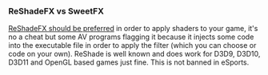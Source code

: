 ### ReShadeFX vs SweetFX

[ReShadeFX should be preferred](https://www.reddit.com/r/sweetfx/comments/3aafg7/what_is_the_difference_between_sweetfx_and_reshade/) in order to apply shaders to your game, it's no a cheat but some AV programs flagging it because it injects some code into the executable file in order to apply the filter (which you can choose or code on your own). ReShade is well known and does work for D3D9, D3D10, D3D11 and OpenGL based games just fine. This is not banned in eSports. 